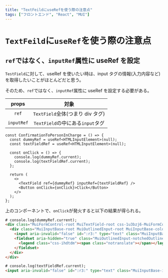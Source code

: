 ```yaml
---
title: "TextFeildにuseRefを使う際の注意点"
tags: ["フロントエンド", "React", "MUI"]
---
```


# `TextFeild`に`useRef`を使う際の注意点

## `ref`ではなく、`inputRef`属性に useRef を設定

`TestField`に対して、useRef を使いたい時は、input タグの情報(入力内容など)を取得したいことがほとんどだと思う。

そのため、`ref`ではなく、`inputRef`属性に useRef を設定する必要がある。

|   props    |               対象               |
| :--------: | :------------------------------: |
|   `ref`    | `TextField`全体(つまり div タグ) |
| `inputRef` | `TextField`の中にある`input`タグ |

```tsx
const ConfirmationToPersonInCharge = () => {
  const dummyRef = useRef<HTMLInputElement>(null);
  const textFieldRef = useRef<HTMLInputElement>(null);

  const onClick = () => {
    console.log(dummyRef.current);
    console.log(textFieldRef.current);
  };

  return (
    <>
      <TextField ref={dummyRef} inputRef={textFieldRef} />
      <Button onClick={onClick}>Click</Button>
    </>
  );
};
```

上のコンポーネントで、`onClick`が発火すると以下の結果が得られる。

```html
# console.log(dummyRef.current);
<div class="MuiFormControl-root MuiTextField-root css-1u3bzj6-MuiFormControl-root-MuiTextField-root">
  <div class="MuiInputBase-root MuiOutlinedInput-root MuiInputBase-colorPrimary MuiInputBase-formControl css-1hgf8cx-MuiInputBase-root-MuiOutlinedInput-root">
    <input aria-invalid="false" id=":r3:" type="text" class="MuiInputBase-input MuiOutlinedInput-input css-1t8l2tu-MuiInputBase-input-MuiOutlinedInput-input" value="">
    <fieldset aria-hidden="true" class="MuiOutlinedInput-notchedOutline css-1d3z3hw-MuiOutlinedInput-notchedOutline">
      <legend class="css-ihdtdm"><span class="notranslate">​</span></legend>
    </fieldset>
  </div>
</div>

# console.log(textFieldRef.current);
<input aria-invalid="false" id=":r3:" type="text" class="MuiInputBase-input MuiOutlinedInput-input css-1t8l2tu-MuiInputBase-input-MuiOutlinedInput-input" value="">
```
